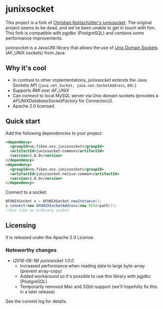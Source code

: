 # junixsocket

This project is a fork of [Christian Kohlschütter's junixsocket](https://github.com/fiken/junixsocket). The original project seems to be dead, and we've been unable to get in touch with him. This fork is compatible with pgjdbc (PostgreSQL) and contains some performance improvements.

junixsocket is a Java/JNI library that allows the use of [Unix Domain Sockets](https://en.wikipedia.org/wiki/Unix_domain_socket) (AF_UNIX sockets) from Java.

## Why it's cool

* In contrast to other implementations, *junixsocket* extends the Java Sockets API (`java.net.Socket, java.net.SocketAddress`, etc.)
* Supports *RMI over AF_UNIX*
* Can connect to local MySQL server via Unix domain sockets (provides a *AFUNIXDatabaseSocketFactory* for Connector/J).
* Apache 2.0 licensed.

## Quick start
Add the following dependencies to your project:
```xml
<dependency>
  <groupId>no.fiken.oss.junixsocket</groupId>
  <artifactId>junixsocket-common</artifactId>
  <version>1.0.0</version>
</dependency>
<dependency>
  <groupId>no.fiken.oss.junixsocket</groupId>
  <artifactId>junixsocket-native-common</artifactId>
  <version>1.0.0</version>
</dependency>
```
Connect to a socket:
```java
AFUNIXSocket s = AFUNIXSocket.newInstance();
s.connect(new AFUNIXSocketAddress(new File(path)));
//Use like an ordinary socket
```

## Licensing

It is released under the Apache 2.0 License.

### Noteworthy changes

  * _(2016-08-18)_ *junixsocket 1.0.0*
    * Increased performance when reading data to large byte-array (prevent array-copy)
    * Added workaround so it's possible to use this library with pgjdbc (PostgreSQL)
    * Temporarily removed Mac and 32bit-support (we'll hopefully fix this in a later release)

See the commit log for details.

